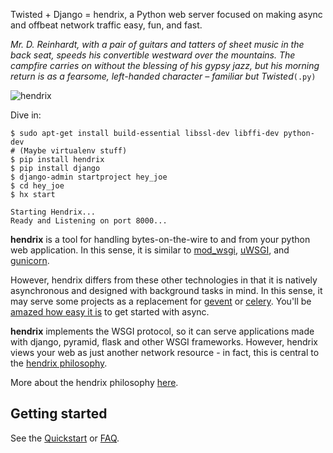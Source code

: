 Twisted + Django = hendrix, a Python web server focused on making async and offbeat network traffic easy, fun, and fast.

*Mr. D. Reinhardt, with a pair of guitars and tatters of sheet music in the back seat, speeds his convertible westward over the mountains. The campfire carries on without the blessing of his gypsy jazz, but his morning return is as a fearsome, left-handed character – familiar but Twisted*`(.py)`

![hendrix](_static/hendrix-logo.png)

Dive in:    
```
$ sudo apt-get install build-essential libssl-dev libffi-dev python-dev
# (Maybe virtualenv stuff)
$ pip install hendrix
$ pip install django
$ django-admin startproject hey_joe
$ cd hey_joe
$ hx start

Starting Hendrix...
Ready and Listening on port 8000...
```

**hendrix** is a tool for handling bytes-on-the-wire to and from your python web application.  In this sense, it is similar to [mod_wsgi](https://modwsgi.readthedocs.org), [uWSGI](https://uwsgi-docs.readthedocs.org), and [gunicorn](http://gunicorn-docs.readthedocs.org).  

However, hendrix differs from these other technologies in that it is natively asynchronous and designed with background tasks in mind.  In this sense, it may serve some projects as a replacement for [gevent](https://readthedocs.org/projects/gevent/) or [celery](http://celery.readthedocs.org).  You'll be [amazed how easy it is](crosstown_traffic.md) to get started with async.

**hendrix** implements the WSGI protocol, so it can serve applications made with django, pyramid, flask and other WSGI frameworks.  However, hendrix views your web as just another network resource - in fact, this is central to the [hendrix philosophy](http://hendrix.readthedocs.org/en/latest/philosophy/).

More about the hendrix philosophy [here](philosophy.md).

## Getting started

See the [Quickstart](running-hendrix.md) or [FAQ](faq.md).
